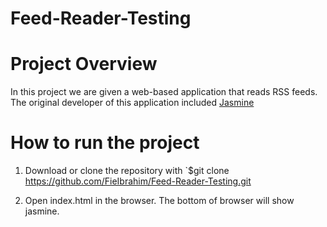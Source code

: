 # Feed-Reader-Testing

# Project Overview

In this project we are given a web-based application that reads RSS feeds. The original developer of this application included [Jasmine](http://jasmine.github.io/)
# How to run the project
1. Download or clone the repository with `$git clone 
https://github.com/FieIbrahim/Feed-Reader-Testing.git

2. Open index.html in the browser. The bottom of browser will show jasmine.













